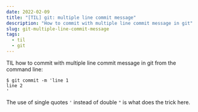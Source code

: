 ```yaml
---
date: 2022-02-09
title: "[TIL] git: multiple line commit message"
description: "How to commit with multiple line commit message in git"
slug: git-multiple-line-commit-message
tags:
  - til
  - git
---
```


TIL how to commit with multiple line commit message in git from the command
line:

```
$ git commit -m 'line 1
line 2
'
```

The use of single quotes `'` instead of double `"` is what does the trick here.
